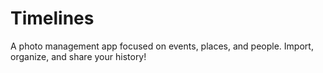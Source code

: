 # Timelines
A photo management app focused on events, places, and people. Import, organize, and share your history!
